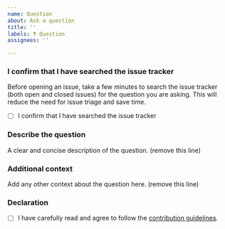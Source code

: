 ```yaml
---
name: Question
about: Ask a question
title: ''
labels: ❓ Question
assignees: ''

---
```


### I confirm that I have searched the issue tracker
Before opening an issue, take a few minutes to search the issue tracker (both open and closed issues) for the question you are asking. This will reduce the need for issue triage and save time.

 - [ ] I confirm that I have searched the issue tracker

### Describe the question
A clear and concise description of the question. (remove this line)

### Additional context
Add any other context about the question here. (remove this line)

### Declaration
- [ ] I have carefully read and agree to follow the [contribution guidelines](https://github.com/labnex/LabNex/wiki/Contributing).